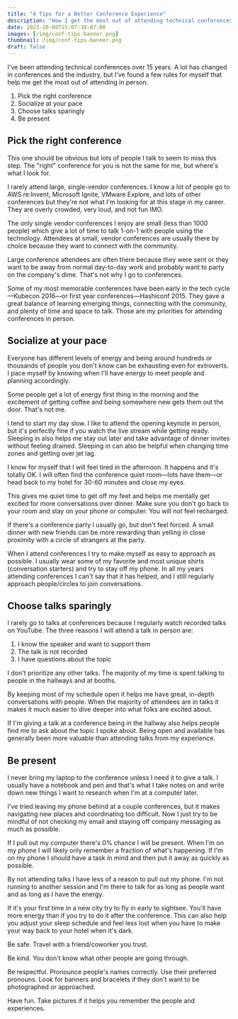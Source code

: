 ```yaml
---
title: "4 Tips for a Better Conference Experience"
description: "How I get the most out of attending technical conferences."
date: 2023-10-08T15:07:38-07:00
images: [/img/conf-tips-banner.png]
thumbnail: /img/conf-tips-banner.png
draft: false
---
```


I've been attending technical conferences over 15 years.
A lot has changed in conferences and the industry, but I've found a few rules for myself that help me get the most out of attending in person.

1. Pick the right conference
1. Socialize at your pace
1. Choose talks sparingly
1. Be present

## Pick the right conference

This one should be obvious but lots of people I talk to seem to miss this step.
The "right" conference for you is not the same for me, but where's what I look for.

I rarely attend large, single-vendor conferences.
I know a lot of people go to AWS re:Invent, Microsoft Ignite, VMware Explore, and lots of other conferences but they're not what I'm looking for at this stage in my career.
They are overly crowded, very loud, and not fun IMO.

The only single vendor conferences I enjoy are small (less than 1000 people) which give a lot of time to talk 1-on-1 with people using the technology.
Attendees at small, vendor conferences are usually there by choice because they want to connect with the community.

Large conference attendees are often there because they were sent or they want to be away from normal day-to-day work and probably want to party on the company's dime.
That's not why I go to conferences.

Some of my most memorable conferences have been early in the tech cycle—Kubecon 2016—or first year conferences—Hashiconf 2015.
They gave a great balance of learning emerging things, connecting with the community, and plenty of time and space to talk.
Those are my priorities for attending conferences in person.

## Socialize at your pace

Everyone has different levels of energy and being around hundreds or thousands of people you don't know can be exhausting even for extroverts.
I pace myself by knowing when I'll have energy to meet people and planning accordingly.

Some people get a lot of energy first thing in the morning and the excitement of getting coffee and being somewhere new gets them out the door.
That's not me.

I tend to start my day slow.
I like to attend the opening keynote in person, but it's perfectly fine if you watch the live stream while getting ready.
Sleeping in also helps me stay out later and take advantage of dinner invites without feeling drained.
Sleeping in can also be helpful when changing time zones and getting over jet lag.

I know for myself that I will feel tired in the afternoon.
It happens and it's totally OK.
I will often find the conference quiet room—lots have them—or head back to my hotel for 30-60 minutes and close my eyes.

This gives me quiet time to get off my feet and helps me mentally get excited for more conversations over dinner.
Make sure you don't go back to your room and stay on your phone or computer.
You will not feel recharged.

If there's a conference party I usually go, but don't feel forced.
A small dinner with new friends can be more rewarding than yelling in close proximity with a circle of strangers at the party.

When I attend conferences I try to make myself as easy to approach as possible.
I usually wear some of my favorite and most unique shirts (conversation starters) and try to stay off my phone.
In all my years attending conferences I can't say that it has helped, and I still regularly approach people/circles to join conversations.

## Choose talks sparingly

I rarely go to talks at conferences because I regularly watch recorded talks on YouTube.
The three reasons I will attend a talk in person are:

1. I know the speaker and want to support them
1. The talk is not recorded
1. I have questions about the topic

I don't prioritize any other talks.
The majority of my time is spent talking to people in the hallways and at booths.

By keeping most of my schedule open it helps me have great, in-depth conversations with people.
When the majority of attendees are in talks it makes it much easier to dive deeper into what folks are excited about.

If I'm giving a talk at a conference being in the hallway also helps people find me to ask about the topic I spoke about.
Being open and available has generally been more valuable than attending talks from my experience.

## Be present

I never bring my laptop to the conference unless I need it to give a talk.
I usually have a notebook and pen and that's what I take notes on and write down new things I want to research when I'm at a computer later.

I've tried leaving my phone behind at a couple conferences, but it makes navigating new places and coordinating too difficult.
Now I just try to be mindful of not checking my email and staying off company messaging as much as possible.

If I pull out my computer there's 0% chance I will be present.
When I'm on my phone I will likely only remember a fraction of what's happening.
If I'm on my phone I should have a task in mind and then put it away as quickly as possible.

By not attending talks I have less of a reason to pull out my phone.
I'm not running to another session and I'm there to talk for as long as people want and as long as I have the energy.

If it's your first time in a new city try to fly in early to sightsee.
You'll have more energy than if you try to do it after the conference.
This can also help you adjust your sleep schedule and feel less lost when you have to make your way back to your hotel when it's dark.

Be safe.
Travel with a friend/coworker you trust.

Be kind.
You don't know what other people are going through.

Be respectful.
Pronounce people's names correctly.
Use their preferred pronouns.
Look for banners and bracelets if they don't want to be photographed or approached.

Have fun.
Take pictures if it helps you remember the people and experiences.


